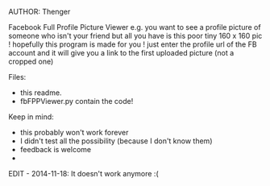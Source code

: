 AUTHOR: Thenger

Facebook Full Profile Picture Viewer
e.g.
you want to see a profile picture of someone who isn't your friend
but all you have is this poor tiny 160 x 160 pic
!
hopefully this program is made for you !
just enter the profile url of the FB account and it will give you a link to the first uploaded picture
(not a cropped one)


Files:
 - this readme.
 - fbFPPViewer.py
	contain the code!


Keep in mind:
 - this probably won't work forever
 - I didn't test all the possibility (because I don't know them)
 - feedback is welcome
 - 
 
EDIT - 2014-11-18:
It doesn't work anymore :(
	
